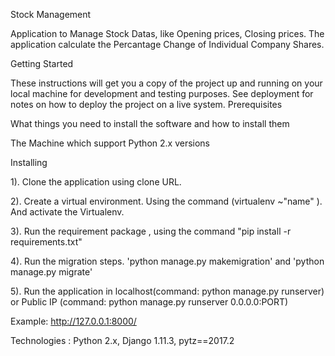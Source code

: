 Stock Management

Application to Manage Stock Datas, like Opening prices, Closing prices.
The application calculate the Percantage Change of Individual Company Shares.

Getting Started

These instructions will get you a copy of the project up and running on your local machine for development and testing purposes. See deployment for notes on how to deploy the project on a live system.
Prerequisites

What things you need to install the software and how to install them

The Machine which support Python 2.x versions

Installing

1). Clone the application using clone URL.


2). Create a virtual environment. Using the command (virtualenv ~"name" ). And activate the Virtualenv.


3). Run the requirement package , using the command "pip install -r requirements.txt"


4). Run the migration steps. 'python manage.py makemigration' and 'python manage.py migrate'


5). Run the application in localhost(command: python manage.py runserver) or Public IP (command: python manage.py   runserver       0.0.0.0:PORT)



Example: http://127.0.0.1:8000/

Technologies :
Python 2.x, Django 1.11.3, pytz==2017.2


